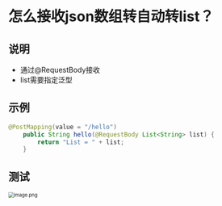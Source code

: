 # 怎么接收json数组转自动转list？





## 说明

- 通过@RequestBody接收
- list需要指定泛型



## 示例

```java
@PostMapping(value = "/hello")
    public String hello(@RequestBody List<String> list) {
        return "List = " + list;
    }
```





## 测试

<img src="http://81.71.143.136/figurebed/figurebedcontroller/picture/78d8c108-2d5c-42fb-891d-a458ebca1ee8686" alt="image.png" style="zoom:67%;" />